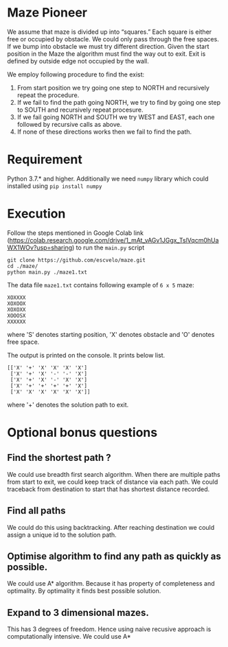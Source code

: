 # Maze Pioneer
We assume that maze is divided up into “squares.” Each square is either free or occupied by obstacle. We could only pass through the free spaces. If we bump into obstacle we must try different direction. Given the start position in the Maze the algorithm must find the way out to exit. Exit is defined by outside edge not occupied by the wall.

We employ following procedure to find the exist:
  1) From start position we try going one step to NORTH and recursively repeat the procedure.
  2) If we fail to find the path going NORTH, we try to find by going one step to SOUTH and recursively repeat procesure.
  3) If we fail going NORTH and SOUTH we try WEST and EAST, each one followed by recursive calls as above.
  4) If none of these directions works then we fail to find the path.
  
 # Requirement
 Python 3.7.* and higher. Additionally we need `numpy` library which could installed using 
 `pip install numpy`
 
 # Execution
 Follow the steps mentioned in Google Colab link (https://colab.research.google.com/drive/1_mAt_vAGv1JGgx_TslVqcm0hUaWX1WOv?usp=sharing) 
 to run the `main.py` script 

 ```Shell commands
 git clone https://github.com/escvelo/maze.git
 cd ./maze/
 python main.py ./maze1.txt
 ```
 The data file `maze1.txt` contains following example of `6 x 5` maze:
 ```
 XOXXXX
 XOXOOX
 XOXOXX
 XOOOSX
 XXXXXX
 ```
 where 'S' denotes starting position, 'X' denotes obstacle and 'O' denotes free space.
 
 The output is printed on the console. It prints below list.
 ```
 [['X' '+' 'X' 'X' 'X' 'X']
  ['X' '+' 'X' '-' '-' 'X']
  ['X' '+' 'X' '-' 'X' 'X']
  ['X' '+' '+' '+' '+' 'X']
  ['X' 'X' 'X' 'X' 'X' 'X']]
 ```
 where '+' denotes the solution path to exit.
 
 # Optional bonus questions
 
 ## Find the shortest path ?
   We could use breadth first search algorithm. When there are multiple paths from start to exit, we could keep track of distance via each path. We could traceback from destination to start that has shortest distance recorded.
   
 ## Find all paths
 We could do this using backtracking. After reaching destination we could assign a unique id to the solution path.
 
 ## Optimise algorithm to find any path as quickly as possible.
 We could use A* algorithm. Because it has property of completeness and optimality. By optimality it finds best possible solution.
 
 ## Expand to 3 dimensional mazes.
 This has 3 degrees of freedom. Hence using naive recusive approach is computationally intensive. We could use A* 
 
 
 
 

